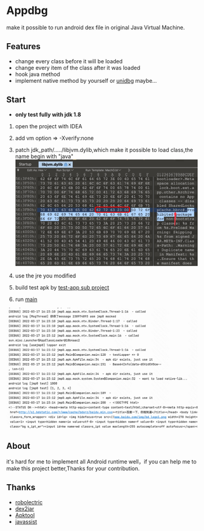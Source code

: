 # Appdbg
make it possible to run android dex file in original Java Virtual Machine.

## Features
- change every class before it will be loaded
- change every item of the class after it was loaded
- hook java method
- implement native method by yourself or [unidbg](https://github.com/zhkl0228/unidbg) maybe...

## Start

- **only test fully with jdk 1.8**

1. open the project with IDEA

2. add vm option => -Xverify:none

3. patch jdk_path/...../libjvm.dylib,which make it possible to load class,the name begin with "java"
![](assets/package.png)

4. use the jre you modified

5. build test apk by [test-app sub project](test-app)

6. run [main](core/src/main/java/jmp0/Main.kt)
   
![](assets/1.png)

## About
it's hard for me to implement all Android runtime well，if you can help me to make this project better,Thanks for your contribution. 

## Thanks
- [robolectric](https://github.com/robolectric/robolectric)
- [dex2jar](https://github.com/pxb1988/dex2jar)
- [Apktool](https://github.com/iBotPeaches/Apktool)
- [javassist](https://github.com/jboss-javassist/javassist)